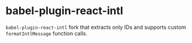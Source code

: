 # babel-plugin-react-intl

`babel-plugin-react-intl` fork that extracts only IDs and supports custom `formatIntlMessage` function calls.